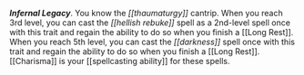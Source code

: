 ***Infernal Legacy***. You know the *[[thaumaturgy]]* cantrip. When you reach 3rd level, you can cast the *[[hellish rebuke]]* spell as a 2nd-level spell once with this trait and regain the ability to do so when you finish a [[Long Rest]]. When you reach 5th level, you can cast the *[[darkness]]* spell once with this trait and regain the ability to do so when you finish a [[Long Rest]]. [[Charisma]] is your [[spellcasting ability]] for these spells.